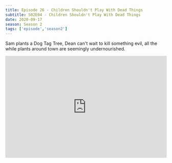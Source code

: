 ```yaml
---
title: Episode 26 - Children Shouldn't Play With Dead Things
subtitle: S02E04 - Children Shouldn't Play With Dead Things
date: 2020-09-17
season: Season 2
tags: ['episode','season2']
---
```


Sam plants a Dog Tag Tree,  Dean can't wait to kill something evil, all the while plants around town are seemingly undernourished. 

<iframe src="https://cast.rocks/player/27557/Supernatural-25-Childran-Shouldnt-Play-with-Dead-Things.mp3?episodeTitle=Episode%2026%20-%20Children%20Shouldn't%20Play%20with%20Dead%20Things&podcastTitle=Couple%20of%20Idjits&episodeDate=September%2017th%2C%202020&imageURL=https%3A%2F%2Fcast.rocks%2Fhosting%2F27557%2Ffeeds%2FCAURZ.jpg" style="border: none; min-height: 265px; max-height: 320px; max-width: 558px; min-width: 270px; width: 100%; height: 100%;" scrollbars="no"></iframe>
